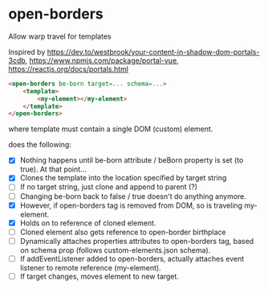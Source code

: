 # open-borders
Allow warp travel for templates

Inspired by https://dev.to/westbrook/your-content-in-shadow-dom-portals-3cdb, https://www.npmjs.com/package/portal-vue, https://reactjs.org/docs/portals.html

```html
<open-borders be-born target=... schema=...>
    <template>
        <my-element></my-element>
    </template>
</open-borders>
```

where template must contain a single DOM (custom) element.

does the following:

- [x] Nothing happens until be-born attribute / beBorn property is set (to true).  At that point...
- [x] Clones the template into the location specified by target string
- [ ] If no target string, just clone and append to parent (?) 
- [ ] Changing be-born back to false / true doesn't do anything anymore.
- [x] However, if open-borders tag is removed from DOM, so is traveling my-element.
- [x] Holds on to reference of cloned element.  
- [ ] Cloned element also gets reference to open-border birthplace 
- [ ] Dynamically attaches properties attributes to open-borders tag, based on schema prop (follows custom-elements.json schema). 
- [ ] If addEventListener added to open-borders, actually attaches event listener to remote reference (my-element).
- [ ] If target changes, moves element to new target.
